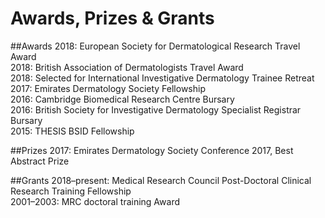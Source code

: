 # Awards, Prizes & Grants

##Awards
2018: European Society for Dermatological Research Travel Award <br>
2018: British Association of Dermatologists Travel Award <br>
2018: Selected for International Investigative Dermatology Trainee Retreat <br>
2017: Emirates Dermatology Society Fellowship <br> 
2016: Cambridge Biomedical Research Centre Bursary <br> 
2016: British Society for Investigative Dermatology Specialist Registrar Bursary <br> 
2015: THESIS BSID Fellowship <br> 

##Prizes
2017: Emirates Dermatology Society Conference 2017, Best Abstract Prize <br>

##Grants
2018–present: Medical Research Council Post-Doctoral Clinical Research Training Fellowship <br>
2001–2003: MRC doctoral training Award
